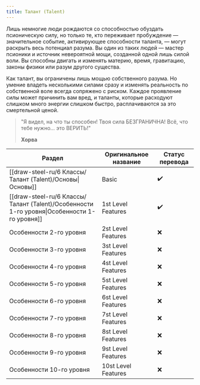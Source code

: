 ```yaml
---
title: Талант (Talent)
---
```

Лишь немногие люди рождаются со способностью обуздать псионическую силу, но только те, кто переживает пробуждение — значительное событие, активирующее способности таланта, — могут раскрыть весь потенциал разума. Вы один из таких людей — мастер псионики и источник невероятной мощи, созданной одной лишь силой воли. Вы способны двигать и изменять материю, время, гравитацию, законы физики или разум другого существа.

Как талант, вы ограничены лишь мощью собственного разума. Но умение владеть несколькими силами сразу и изменять реальность по собственной воле всегда сопряжено с риском. Каждое проявление силы может причинить вам вред, и таланты, которые расходуют слишком много энергии слишком быстро, расплачиваются за это смертельной ценой.

> "Я видел, на что ты способен! Твоя сила БЕЗГРАНИЧНА! Всё, что тебе нужно... это ВЕРИТЬ!"
>
> **Хорва**

| Раздел                                                                                      | Оригинальное название | Статус перевода |
| ------------------------------------------------------------------------------------------- | --------------------- | --------------- |
| [[draw-steel-ru/6 Классы/Талант (Talent)/Основы\|Основы]]                                   | Basic                 | ✔️              |
| [[draw-steel-ru/6 Классы/Талант (Talent)/Особенности 1-го уровня\|Особенности 1-го уровня]] | 1st Level Features    | ✔️              |
| Особенности 2-го уровня                                                                     | 2st Level Features    | ❌               |
| Особенности 3-го уровня                                                                     | 3st Level Features    | ❌               |
| Особенности 4-го уровня                                                                     | 4st Level Features    | ❌               |
| Особенности 5-го уровня                                                                     | 5st Level Features    | ❌               |
| Особенности 6-го уровня                                                                     | 6st Level Features    | ❌               |
| Особенности 7-го уровня                                                                     | 7st Level Features    | ❌               |
| Особенности 8-го уровня                                                                     | 8st Level Features    | ❌               |
| Особенности 9-го уровня                                                                     | 9st Level Features    | ❌               |
| Особенности 10-го уровня                                                                    | 10st Level Features   | ❌               |
